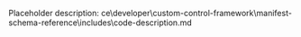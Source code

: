 Placeholder description: ce\developer\custom-control-framework\manifest-schema-reference\includes\code-description.md